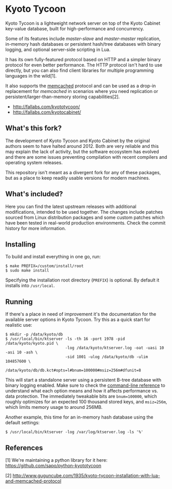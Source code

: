 Kyoto Tycoon
============

Kyoto Tycoon is a lightweight network server on top of the Kyoto Cabinet key-value database, built for high-performance and concurrency.

Some of its features include _master-slave_ and _master-master_ replication, in-memory hash databases or persistent hash/tree databases with binary logging, and optional server-side scripting in Lua.

It has its own fully-featured protocol based on HTTP and a simpler binary protocol for even better performance. The HTTP protocol isn't hard to use directly, but you can also find client libraries for multiple programming languages in the wild[1].

It also supports the [memcached](http://www.memcached.org/) protocol and can be used as a drop-in replacement for _memcached_ in scenarios where you need replication or persistent/larger-than-memory storing capabilities[2].

  * http://fallabs.com/kyototycoon/
  * http://fallabs.com/kyotocabinet/

What's this fork?
-----------------

The development of Kyoto Tycoon and Kyoto Cabinet by the original authors seem to have halted around 2012. Both are very reliable and this may explain the lack of activity, but the software ecosystem has evolved and there are some issues preventing compilation with recent compilers and operating system releases.

This repository isn't meant as a divergent fork for any of these packages, but as a place to keep readily usable versions for modern machines.

What's included?
----------------

Here you can find the latest upstream releases with additional modifications, intended to be used together. The changes include patches sourced from Linux distribution packages and some custom patches which have been tested in real-world production environments. Check the commit history for more information.

Installing
----------

To build and install everything in one go, run:

    $ make PREFIX=/custom/install/root
    $ sudo make install

Specifying the installation root directory (`PREFIX`) is optional. By default it installs into `/usr/local`.

Running
-------

If there's a place in need of improvement it's the documentation for the available server options in Kyoto Tycoon. Try this as a quick start for realistic use:

    $ mkdir -p /data/kyoto/db
    $ /usr/local/bin/ktserver -ls -th 16 -port 1978 -pid /data/kyoto/kyoto.pid \
                              -log /data/kyoto/ktserver.log -oat -uasi 10 -asi 10 -ash \
                              -sid 1001 -ulog /data/kyoto/db -ulim 104857600 \
                              /data/kyoto/db/db.kct#opts=l#bnum=100000#msiz=256m#dfunit=8

This will start a standalone server using a persistent B-tree database with binary logging enabled. Make sure to check the [command-line reference](http://fallabs.com/kyototycoon/command.html#ktserver) to understand what each option means and how it affects performance vs. data protection. The immediately tweakable bits are `bnum=100000`, which roughly optimizes for an expected 100 thousand stored keys, and `msiz=256m`, which limits memory usage to around 256MB.

Another example, this time for an in-memory hash database using the default settings:

    $ /usr/local/bin/ktserver -log /var/log/ktserver.log -ls '%'

References
----------

[1] We're maintaining a python library for it here: https://github.com/sapo/python-kyototycoon

[2] http://www.guguncube.com/1935/kyoto-tycoon-installation-with-lua-and-memcached-protocol
